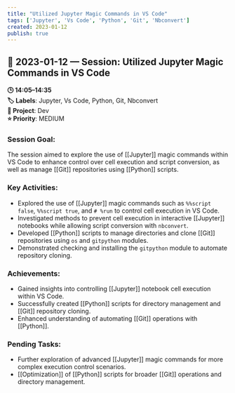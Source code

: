 ```yaml
---
title: "Utilized Jupyter Magic Commands in VS Code"
tags: ['Jupyter', 'Vs Code', 'Python', 'Git', 'Nbconvert']
created: 2023-01-12
publish: true
---
```


## 📅 2023-01-12 — Session: Utilized Jupyter Magic Commands in VS Code

**🕒 14:05–14:35**  
**🏷️ Labels**: Jupyter, Vs Code, Python, Git, Nbconvert  
**📂 Project**: Dev  
**⭐ Priority**: MEDIUM  


### Session Goal:
The session aimed to explore the use of [[Jupyter]] magic commands within VS Code to enhance control over cell execution and script conversion, as well as manage [[Git]] repositories using [[Python]] scripts.

### Key Activities:
- Explored the use of [[Jupyter]] magic commands such as `%%script false`, `%%script true`, and `# %run` to control cell execution in VS Code.
- Investigated methods to prevent cell execution in interactive [[Jupyter]] notebooks while allowing script conversion with `nbconvert`.
- Developed [[Python]] scripts to manage directories and clone [[Git]] repositories using `os` and `gitpython` modules.
- Demonstrated checking and installing the `gitpython` module to automate repository cloning.

### Achievements:
- Gained insights into controlling [[Jupyter]] notebook cell execution within VS Code.
- Successfully created [[Python]] scripts for directory management and [[Git]] repository cloning.
- Enhanced understanding of automating [[Git]] operations with [[Python]].

### Pending Tasks:
- Further exploration of advanced [[Jupyter]] magic commands for more complex execution control scenarios.
- [[Optimization]] of [[Python]] scripts for broader [[Git]] operations and directory management.
